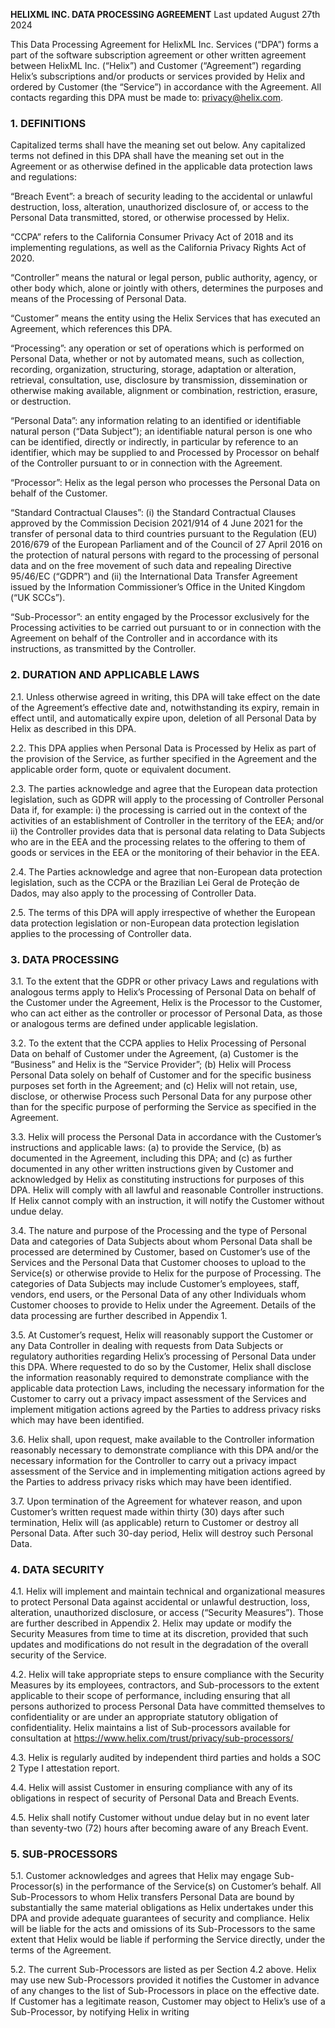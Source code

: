**HELIXML INC. DATA PROCESSING AGREEMENT**
Last updated August 27th 2024

This Data Processing Agreement for HelixML Inc. Services (“DPA”) forms a part of the software subscription agreement or other written agreement between HelixML Inc. (“Helix”) and Customer (“Agreement”) regarding Helix’s subscriptions and/or products or services provided by Helix and ordered by Customer (the “Service”) in accordance with the Agreement. All contacts regarding this DPA must be made to: privacy@helix.com.

### 1. DEFINITIONS
Capitalized terms shall have the meaning set out below. Any capitalized terms not defined in this DPA shall have the meaning set out in the Agreement or as otherwise defined in the applicable data protection laws and regulations:

“Breach Event”: a breach of security leading to the accidental or unlawful destruction, loss, alteration, unauthorized disclosure of, or access to the Personal Data transmitted, stored, or otherwise processed by Helix.

“CCPA” refers to the California Consumer Privacy Act of 2018 and its implementing regulations, as well as the California Privacy Rights Act of 2020.

“Controller” means the natural or legal person, public authority, agency, or other body which, alone or jointly with others, determines the purposes and means of the Processing of Personal Data.

“Customer” means the entity using the Helix Services that has executed an Agreement, which references this DPA.

“Processing”: any operation or set of operations which is performed on Personal Data, whether or not by automated means, such as collection, recording, organization, structuring, storage, adaptation or alteration, retrieval, consultation, use, disclosure by transmission, dissemination or otherwise making available, alignment or combination, restriction, erasure, or destruction.

“Personal Data”: any information relating to an identified or identifiable natural person (“Data Subject”); an identifiable natural person is one who can be identified, directly or indirectly, in particular by reference to an identifier, which may be supplied to and Processed by Processor on behalf of the Controller pursuant to or in connection with the Agreement.

“Processor”: Helix as the legal person who processes the Personal Data on behalf of the Customer.

“Standard Contractual Clauses”: (i) the Standard Contractual Clauses approved by the Commission Decision 2021/914 of 4 June 2021 for the transfer of personal data to third countries pursuant to the Regulation (EU) 2016/679 of the European Parliament and of the Council of 27 April 2016 on the protection of natural persons with regard to the processing of personal data and on the free movement of such data and repealing Directive 95/46/EC (“GDPR”) and (ii) the International Data Transfer Agreement issued by the Information Commissioner’s Office in the United Kingdom (“UK SCCs”).

“Sub-Processor”: an entity engaged by the Processor exclusively for the Processing activities to be carried out pursuant to or in connection with the Agreement on behalf of the Controller and in accordance with its instructions, as transmitted by the Controller.

### 2. DURATION AND APPLICABLE LAWS
2.1. Unless otherwise agreed in writing, this DPA will take effect on the date of the Agreement’s effective date and, notwithstanding its expiry, remain in effect until, and automatically expire upon, deletion of all Personal Data by Helix as described in this DPA.

2.2. This DPA applies when Personal Data is Processed by Helix as part of the provision of the Service, as further specified in the Agreement and the applicable order form, quote or equivalent document.

2.3. The parties acknowledge and agree that the European data protection legislation, such as GDPR will apply to the processing of Controller Personal Data if, for example: i) the processing is carried out in the context of the activities of an establishment of Controller in the territory of the EEA; and/or ii) the Controller provides data that is personal data relating to Data Subjects who are in the EEA and the processing relates to the offering to them of goods or services in the EEA or the monitoring of their behavior in the EEA.

2.4. The Parties acknowledge and agree that non-European data protection legislation, such as the CCPA or the Brazilian Lei Geral de Proteção de Dados, may also apply to the processing of Controller Data.

2.5. The terms of this DPA will apply irrespective of whether the European data protection legislation or non-European data protection legislation applies to the processing of Controller data.

### 3. DATA PROCESSING
3.1. To the extent that the GDPR or other privacy Laws and regulations with analogous terms apply to Helix’s Processing of Personal Data on behalf of the Customer under the Agreement, Helix is the Processor to the Customer, who can act either as the controller or processor of Personal Data, as those or analogous terms are defined under applicable legislation.

3.2. To the extent that the CCPA applies to Helix Processing of Personal Data on behalf of Customer under the Agreement, (a) Customer is the “Business” and Helix is the “Service Provider”; (b) Helix will Process Personal Data solely on behalf of Customer and for the specific business purposes set forth in the Agreement; and (c) Helix will not retain, use, disclose, or otherwise Process such Personal Data for any purpose other than for the specific purpose of performing the Service as specified in the Agreement.

3.3. Helix will process the Personal Data in accordance with the Customer’s instructions and applicable laws: (a) to provide the Service, (b) as documented in the Agreement, including this DPA; and (c) as further documented in any other written instructions given by Customer and acknowledged by Helix as constituting instructions for purposes of this DPA. Helix will comply with all lawful and reasonable Controller instructions. If Helix cannot comply with an instruction, it will notify the Customer without undue delay.

3.4. The nature and purpose of the Processing and the type of Personal Data and categories of Data Subjects about whom Personal Data shall be processed are determined by Customer, based on Customer’s use of the Services and the Personal Data that Customer chooses to upload to the Service(s) or otherwise provide to Helix for the purpose of Processing. The categories of Data Subjects may include Customer’s employees, staff, vendors, end users, or the Personal Data of any other Individuals whom Customer chooses to provide to Helix under the Agreement. Details of the data processing are further described in Appendix 1.

3.5. At Customer’s request, Helix will reasonably support the Customer or any Data Controller in dealing with requests from Data Subjects or regulatory authorities regarding Helix’s processing of Personal Data under this DPA. Where requested to do so by the Customer, Helix shall disclose the information reasonably required to demonstrate compliance with the applicable data protection Laws, including the necessary information for the Customer to carry out a privacy impact assessment of the Services and implement mitigation actions agreed by the Parties to address privacy risks which may have been identified.

3.6. Helix shall, upon request, make available to the Controller information reasonably necessary to demonstrate compliance with this DPA and/or the necessary information for the Controller to carry out a privacy impact assessment of the Service and in implementing mitigation actions agreed by the Parties to address privacy risks which may have been identified.

3.7. Upon termination of the Agreement for whatever reason, and upon Customer’s written request made within thirty (30) days after such termination, Helix will (as applicable) return to Customer or destroy all Personal Data. After such 30-day period, Helix will destroy such Personal Data.

### 4. DATA SECURITY
4.1. Helix will implement and maintain technical and organizational measures to protect Personal Data against accidental or unlawful destruction, loss, alteration, unauthorized disclosure, or access (“Security Measures”). Those are further described in Appendix 2. Helix may update or modify the Security Measures from time to time at its discretion, provided that such updates and modifications do not result in the degradation of the overall security of the Service.

4.2. Helix will take appropriate steps to ensure compliance with the Security Measures by its employees, contractors, and Sub-processors to the extent applicable to their scope of performance, including ensuring that all persons authorized to process Personal Data have committed themselves to confidentiality or are under an appropriate statutory obligation of confidentiality. Helix maintains a list of Sub-processors available for consultation at https://www.helix.com/trust/privacy/sub-processors/

4.3. Helix is regularly audited by independent third parties and holds a SOC 2 Type I attestation report.

4.4. Helix will assist Customer in ensuring compliance with any of its obligations in respect of security of Personal Data and Breach Events.

4.5. Helix shall notify Customer without undue delay but in no event later than seventy-two (72) hours after becoming aware of any Breach Event.

### 5. SUB-PROCESSORS
5.1. Customer acknowledges and agrees that Helix may engage Sub-Processor(s) in the performance of the Service(s) on Customer’s behalf. All Sub-Processors to whom Helix transfers Personal Data are bound by substantially the same material obligations as Helix undertakes under this DPA and provide adequate guarantees of security and compliance. Helix will be liable for the acts and omissions of its Sub-Processors to the same extent that Helix would be liable if performing the Service directly, under the terms of the Agreement.

5.2. The current Sub-Processors are listed as per Section 4.2 above. Helix may use new Sub-Processors provided it notifies the Customer in advance of any changes to the list of Sub-Processors in place on the effective date. If Customer has a legitimate reason, Customer may object to Helix’s use of a Sub-Processor, by notifying Helix in writing